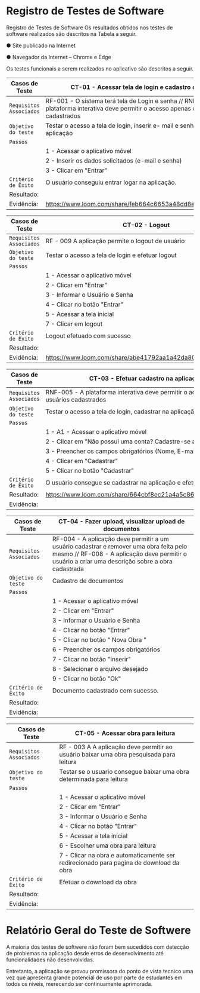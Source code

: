 # Registro de Testes de Software

Registro de Testes de Software
Os resultados obtidos nos testes de software realizados são descritos na Tabela a seguir.

● Site publicado na Internet

● Navegador da Internet – Chrome e Edge

Os testes funcionais a serem realizados no aplicativo são descritos a seguir.

| Casos de Teste | CT-01 - Acessar tela de login e cadastro de usuário |
|--------------------|------------------------------------|
|`Requisitos Associados` | RF-001 - O sistema terá tela de Login e senha // RNF-005 - A plataforma interativa deve permitir o acesso apenas de usuários cadastrados |
|`Objetivo do teste` | Testar o acesso a tela de login, inserir e- mail e senha e acessar a aplicação |
|`Passos` | 
||1 - Acessar o aplicativo móvel |
||2 - Inserir os dados solicitados (e-mail e senha) |
||3 - Clicar em "Entrar" |
|`Critério de Êxito` | O usuário conseguiu entrar logar na aplicação. |
|Resultado:  | |
|Evidência:  |https://www.loom.com/share/feb664c6653a48dd8e8146291e4107d4 |



| Casos de Teste | CT-02 - Logout|
|--------------------|------------------------------------|
|`Requisitos Associados` | RF - 009 A aplicação permite o logout de usuário |
|`Objetivo do teste` | Testar o acesso a tela de login e efetuar logout |
|`Passos` | 
||1 - Acessar o aplicativo móvel |
||2 - Clicar em "Entrar"|
||3 - Informar o Usuário e Senha |
||4 - Clicar no botão "Entrar" |
||5 - Acessar a tela inicial |
||7 - Clicar em logout |
|`Critério de Êxito` | Logout efetuado com sucesso |
|Resultado:  | |
|Evidência:  |https://www.loom.com/share/abe41792aa1a42da80f1ce95204d6626 |


| Casos de Teste | CT-03 - Efetuar cadastro na aplicação |
|--------------------|------------------------------------|
|`Requisitos Associados` | RNF-005 - A plataforma interativa deve permitir o acesso apenas de usuários cadastrados  |
|`Objetivo do teste` | Testar o acesso a tela de login, cadastrar na aplicação |
|`Passos` | 
||1 - A1 - Acessar o aplicativo móvel |
||2 - Clicar em "Não possui uma conta? Cadastre-se aqui" |
||3 - Preencher os campos obrigatórios (Nome, E-mail,  senha) |
||4 - Clicar em "Cadastrar" |
||5 - Clicar no botão "Cadastrar" |
|`Critério de Êxito` | O usuário consegue se cadastrar na aplicação e efetuar o login. |
|Resultado:  |https://www.loom.com/share/664cbf8ec21a4a5c86557c2199c1c7a1|
|Evidência:  | |


| Casos de Teste | CT-04 - Fazer upload, visualizar upload de documentos |
|--------------------|------------------------------------|
|`Requisitos Associados` | RF-004 - A aplicação deve permitir a um usuário cadastrar e remover uma obra feita pelo mesmo // RF-008 - A aplicação deve permitir o usuário a criar uma descrição sobre a obra cadastrada |
|`Objetivo do teste` | Cadastro de documentos |
|`Passos` | 
||1 - Acessar o aplicativo móvel |
||2 - Clicar em "Entrar" |
||3 - Informar o Usuário e Senha | 
||4 - Clicar no botão "Entrar" |
||5 - Clicar no botão " Nova Obra " |
||6 - Preencher os campos obrigatórios |
||7 - Clicar no botão "Inserir" | 
||8 - Selecionar o arquivo desejado |
||9 - Clicar no botão "Ok" |
|`Critério de Êxito` | Documento cadastrado com sucesso. |
|Resultado:  ||
|Evidência:  | |

| Casos de Teste | CT-05 - Acessar obra para leitura|
|--------------------|------------------------------------|
|`Requisitos Associados` | RF - 003 A A aplicação deve permitir ao usuário baixar uma obra pesquisada para leitura |
|`Objetivo do teste` | Testar se o usuario consegue baixar uma obra determinada para leitura |
|`Passos` | 
||1 - Acessar o aplicativo móvel |
||2 - Clicar em "Entrar"|
||3 - Informar o Usuário e Senha |
||4 - Clicar no botão "Entrar" |
||5 - Acessar a tela inicial |
||6 - Escolher uma obra para leitura |
||7 - Clicar na obra e automaticamente ser redirecionado para pagina de download da obra  |
|`Critério de Êxito` | Efetuar o download da obra |
|Resultado:  ||
|Evidência:  | |

# Relatório Geral do Teste de Softwere

A maioria dos testes de softwere não foram bem sucedidos com detecção de problemas na aplicação desde erros de desenvolvimento até funcionalidades não desenvolvidas.

Entretanto, a aplicação se provou promissora do ponto de vista tecnico uma vez que apresenta grande potencial de uso por parte de estudantes em todos os niveis, merecendo ser continuamente aprimorada.

